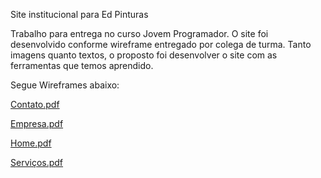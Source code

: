 Site institucional para Ed Pinturas

Trabalho para entrega no curso Jovem Programador.
O site foi desenvolvido conforme wireframe entregado por colega de turma. Tanto imagens quanto textos, o proposto foi desenvolver o site com as ferramentas que temos aprendido.

Segue Wireframes abaixo:

[Contato.pdf](https://github.com/melkmuller/site_ed_pinturas/files/8318328/Contato.pdf)

[Empresa.pdf](https://github.com/melkmuller/site_ed_pinturas/files/8318329/Empresa.pdf)

[Home.pdf](https://github.com/melkmuller/site_ed_pinturas/files/8318331/Home.pdf)

[Serviços.pdf](https://github.com/melkmuller/site_ed_pinturas/files/8318332/Servicos.pdf)
